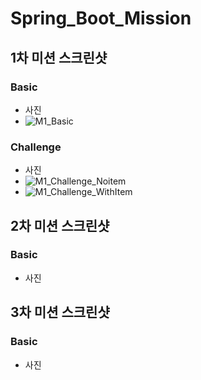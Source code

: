 # Spring_Boot_Mission  
## 1차 미션 스크린샷  
### Basic
  - 사진  
  - ![M1_Basic](https://user-images.githubusercontent.com/57223501/158011279-c45b33a1-4f59-4937-93f6-39284a3ab74a.JPG)

### Challenge
  - 사진
  - ![M1_Challenge_Noitem](https://user-images.githubusercontent.com/57223501/158011283-8291c297-49d7-442c-a47e-ea399812932f.JPG)
  - ![M1_Challenge_WithItem](https://user-images.githubusercontent.com/57223501/158011286-d3f0c313-e485-4958-96bb-9cffe30b1272.JPG)


## 2차 미션 스크린샷  
### Basic
  - 사진



## 3차 미션 스크린샷  
### Basic
  - 사진

